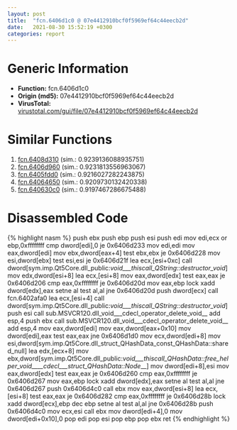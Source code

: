 ```yaml
---
layout: post
title:  "fcn.6406d1c0 @ 07e4412910bcf0f5969ef64c44eecb2d"
date:   2021-08-30 15:52:19 +0300
categories: report
---
```


# Generic Information
- **Function:** fcn.6406d1c0
- **Origin (md5):** 07e4412910bcf0f5969ef64c44eecb2d
- **VirusTotal:** [virustotal.com/gui/file/07e4412910bcf0f5969ef64c44eecb2d][virustotal_ref]



# Similar Functions

1. [fcn.6408d310][similar_1_ref] (sim.: 0.9239136088935751)
2. [fcn.6406d960][similar_2_ref] (sim.: 0.9231813556963067)
3. [fcn.6405fdd0][similar_3_ref] (sim.: 0.9216027282243875)
4. [fcn.64064650][similar_4_ref] (sim.: 0.9209730132420338)
5. [fcn.640630c0][similar_5_ref] (sim.: 0.9197467286675488)


# Disassembled Code

{% highlight nasm %}
push ebx
push ebp
push esi
push edi
mov edi,ecx
or ebp,0xffffffff
cmp dword[edi],0
je 0x6406d233
mov edi,edi
mov eax,dword[edi]
mov ebx,dword[eax+4]
test ebx,ebx
je 0x6406d228
mov esi,dword[ebx]
test esi,esi
je 0x6406d21f
lea ecx,[esi+0xc]
call dword[sym.imp.Qt5Core.dll_public:_void___thiscall_QString::destructor_void_]
mov edx,dword[esi+8]
lea ecx,[esi+8]
mov eax,dword[edx]
test eax,eax
je 0x6406d206
cmp eax,0xffffffff
je 0x6406d20d
mov eax,ebp
lock xadd dword[edx],eax
setne al
test al,al
jne 0x6406d20d
push dword[ecx]
call fcn.6402afa0
lea ecx,[esi+4]
call dword[sym.imp.Qt5Core.dll_public:_void___thiscall_QString::destructor_void_]
push esi
call sub.MSVCR120.dll_void___cdecl_operator_delete_void__
add esp,4
push ebx
call sub.MSVCR120.dll_void___cdecl_operator_delete_void__
add esp,4
mov eax,dword[edi]
mov eax,dword[eax+0x10]
mov dword[edi],eax
test eax,eax
jne 0x6406d1d0
mov ecx,dword[edi+8]
mov esi,dword[sym.imp.Qt5Core.dll_struct_QHashData_const_QHashData::shared_null]
lea edx,[ecx+8]
mov ebx,dword[sym.imp.Qt5Core.dll_public:_void___thiscall_QHashData::free_helper_void____cdecl___struct_QHashData::Node___]
mov dword[edi+8],esi
mov eax,dword[edx]
test eax,eax
je 0x6406d260
cmp eax,0xffffffff
je 0x6406d267
mov eax,ebp
lock xadd dword[edx],eax
setne al
test al,al
jne 0x6406d267
push 0x6406d4c0
call ebx
mov eax,dword[esi+8]
lea ecx,[esi+8]
test eax,eax
je 0x6406d282
cmp eax,0xffffffff
je 0x6406d28b
lock xadd dword[ecx],ebp
dec ebp
setne al
test al,al
jne 0x6406d28b
push 0x6406d4c0
mov ecx,esi
call ebx
mov dword[edi+4],0
mov dword[edi+0x10],0
pop edi
pop esi
pop ebp
pop ebx
ret 
{% endhighlight %}


[similar_1_ref]: /report/fcn.6408d310@07e4412910bcf0f5969ef64c44eecb2d
[similar_2_ref]: /report/fcn.6406d960@07e4412910bcf0f5969ef64c44eecb2d
[similar_3_ref]: /report/fcn.6405fdd0@07e4412910bcf0f5969ef64c44eecb2d
[similar_4_ref]: /report/fcn.64064650@07e4412910bcf0f5969ef64c44eecb2d
[similar_5_ref]: /report/fcn.640630c0@07e4412910bcf0f5969ef64c44eecb2d
[virustotal_ref]: https://www.virustotal.com/gui/file/07e4412910bcf0f5969ef64c44eecb2d